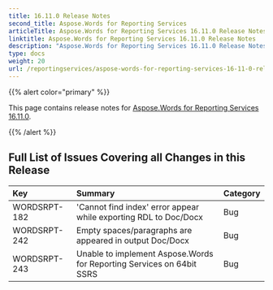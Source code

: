 ```yaml
---
title: 16.11.0 Release Notes
second_title: Aspose.Words for Reporting Services
articleTitle: Aspose.Words for Reporting Services 16.11.0 Release Notes
linktitle: Aspose.Words for Reporting Services 16.11.0 Release Notes
description: "Aspose.Words for Reporting Services 16.11.0 Release Notes – the latest updates and fixes."
type: docs
weight: 20
url: /reportingservices/aspose-words-for-reporting-services-16-11-0-release-notes/
---
```


{{% alert color="primary" %}}

This page contains release notes for [Aspose.Words for Reporting Services 16.11.0](https://releases.aspose.com/words/reportingservices/new-releases/aspose.word-for-reporting-services-16.11.0-msi/).

{{% /alert %}}

## Full List of Issues Covering all Changes in this Release

|Key|Summary|Category|
| :- | :- | :- |
|WORDSRPT-182|'Cannot find index' error appear while exporting RDL to Doc/Docx|Bug|
|WORDSRPT-242|Empty spaces/paragraphs are appeared in output Doc/Docx|Bug|
|WORDSRPT-243|Unable to implement Aspose.Words for Reporting Services on 64bit SSRS|Bug|
